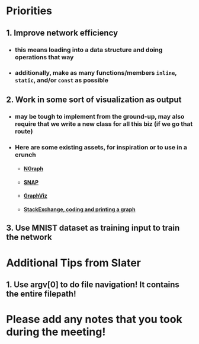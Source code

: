 # Priorities
## 1. Improve network efficiency
- ### this means loading into a data structure and doing operations that way
- ### additionally, make as many functions/members `inline`, `static`, and/or `const` as possible
## 2. Work in some sort of visualization as output
- ### may be tough to implement from the ground-up, may also require that we write a new class for all this biz (if we go that route)
- ### Here are some existing assets, for inspiration or to use in a crunch
	- #### [NGraph](http://math.nist.gov/~RPozo/ngraph/ngraph_index.html)
	- #### [SNAP](https://snap.stanford.edu/snap/)
	- #### [GraphViz](http://www.graphviz.org/)
	- #### [StackExchange, coding and printing a graph](https://codereview.stackexchange.com/questions/36464/coding-and-printing-a-graph)
## 3. Use MNIST dataset as training input to train the network 

# Additional Tips from Slater
## 1. Use argv[0] to do file navigation! It contains the entire filepath!

# Please add any notes that you took during the meeting!
